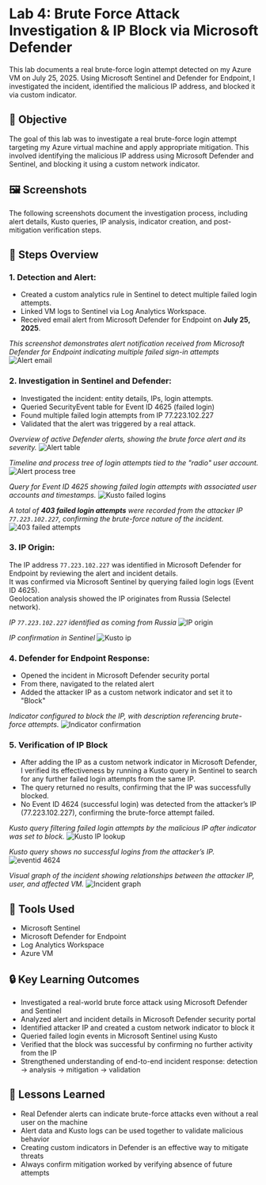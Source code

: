 # Lab 4: Brute Force Attack Investigation & IP Block via Microsoft Defender

This lab documents a real brute-force login attempt detected on my Azure VM on July 25, 2025. Using Microsoft Sentinel and Defender for Endpoint, I investigated the incident, identified the malicious IP address, and blocked it via custom indicator.

## 🎯 Objective
The goal of this lab was to investigate a real brute-force login attempt targeting my Azure virtual machine and apply appropriate mitigation.
This involved identifying the malicious IP address using Microsoft Defender and Sentinel, and blocking it using a custom network indicator.

## 🖼️ Screenshots
The following screenshots document the investigation process, including alert details, Kusto queries, IP analysis, indicator creation, and post-mitigation verification steps.

## 🧩 Steps Overview

### 1. Detection and Alert:
- Created a custom analytics rule in Sentinel to detect multiple failed login attempts.
- Linked VM logs to Sentinel via Log Analytics Workspace.
- Received email alert from Microsoft Defender for Endpoint on **July 25, 2025**.

*This screenshot demonstrates alert notification received from Microsoft Defender for Endpoint indicating multiple failed sign-in attempts*
![Alert email](email-alert.png)

### 2. Investigation in Sentinel and Defender:
- Investigated the incident: entity details, IPs, login attempts.
- Queried SecurityEvent table for Event ID 4625 (failed login)
- Found multiple failed login attempts from IP 77.223.102.227
- Validated that the alert was triggered by a real attack.

*Overview of active Defender alerts, showing the brute force alert and its severity.*
![Alert table](alert-info-defender.png)

*Timeline and process tree of login attempts tied to the "radio" user account.*
![Alert process tree](alert-process-tree-defender.png) 

*Query for Event ID 4625 showing failed login attempts with associated user accounts and timestamps.*
![Kusto failed logins](kusto-query.png) 

*A total of **403 failed login attempts** were recorded from the attacker IP `77.223.102.227`, confirming the brute-force nature of the incident.*
![403 failed attempts](403-failed-logins.png)

### 3. IP Origin:
The IP address `77.223.102.227` was identified in Microsoft Defender for Endpoint by reviewing the alert and incident details.  
It was confirmed via Microsoft Sentinel by querying failed login logs (Event ID 4625).  
Geolocation analysis showed the IP originates from Russia (Selectel network).

*IP `77.223.102.227` identified as coming from Russia*
![IP origin](defender-evidence-ip.png) 

*IP confirmation in Sentinel*
![Kusto ip](kusto-query-ip.png)


### 4. Defender for Endpoint Response:
- Opened the incident in Microsoft Defender security portal
- From there, navigated to the related alert
- Added the attacker IP as a custom network indicator and set it to "Block"

*Indicator configured to block the IP, with description referencing brute-force attempts.*
![Indicator confirmation](indicator-creation.png)  

### 5. Verification of IP Block

- After adding the IP as a custom network indicator in Microsoft Defender, I verified its effectiveness by running a Kusto query in Sentinel to search for any further failed login attempts from the same IP.
- The query returned no results, confirming that the IP was successfully blocked.
- No Event ID 4624 (successful login) was detected from the attacker’s IP (77.223.102.227), confirming the brute-force attempt failed.
  
*Kusto query filtering failed login attempts by the malicious IP after indicator was set to block.*
![Kusto IP lookup](defender-blocked-ip.png) 

*Kusto query shows no successful logins from the attacker’s IP.*
![eventid 4624](eventid-4624-no-successful-logons.png)

*Visual graph of the incident showing relationships between the attacker IP, user, and affected VM.*
![Incident graph](defender-incidents-results.png)

## 🔧 Tools Used
- Microsoft Sentinel
- Microsoft Defender for Endpoint
- Log Analytics Workspace
- Azure VM

## 🔒 Key Learning Outcomes
- Investigated a real-world brute force attack using Microsoft Defender and Sentinel
- Analyzed alert and incident details in Microsoft Defender security portal
- Identified attacker IP and created a custom network indicator to block it
- Queried failed login events in Microsoft Sentinel using Kusto
- Verified that the block was successful by confirming no further activity from the IP
- Strengthened understanding of end-to-end incident response: detection → analysis → mitigation → validation

## 🎯 Lessons Learned
- Real Defender alerts can indicate brute-force attacks even without a real user on the machine
- Alert data and Kusto logs can be used together to validate malicious behavior
- Creating custom indicators in Defender is an effective way to mitigate threats
- Always confirm mitigation worked by verifying absence of future attempts
